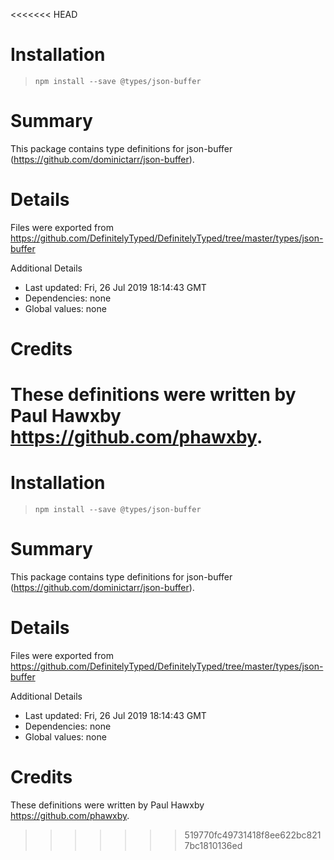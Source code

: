 <<<<<<< HEAD
# Installation
> `npm install --save @types/json-buffer`

# Summary
This package contains type definitions for json-buffer (https://github.com/dominictarr/json-buffer).

# Details
Files were exported from https://github.com/DefinitelyTyped/DefinitelyTyped/tree/master/types/json-buffer

Additional Details
 * Last updated: Fri, 26 Jul 2019 18:14:43 GMT
 * Dependencies: none
 * Global values: none

# Credits
These definitions were written by Paul Hawxby <https://github.com/phawxby>.
=======
# Installation
> `npm install --save @types/json-buffer`

# Summary
This package contains type definitions for json-buffer (https://github.com/dominictarr/json-buffer).

# Details
Files were exported from https://github.com/DefinitelyTyped/DefinitelyTyped/tree/master/types/json-buffer

Additional Details
 * Last updated: Fri, 26 Jul 2019 18:14:43 GMT
 * Dependencies: none
 * Global values: none

# Credits
These definitions were written by Paul Hawxby <https://github.com/phawxby>.
>>>>>>> 519770fc49731418f8ee622bc8217bc1810136ed
